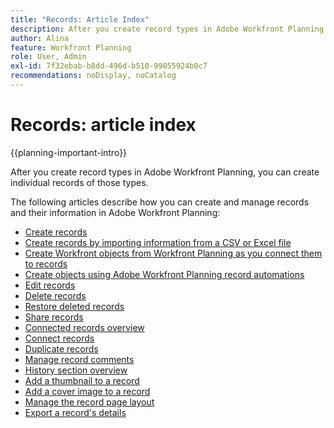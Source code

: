 ```yaml
---
title: "Records: Article Index"
description: After you create record types in Adobe Workfront Planning you can create individual records of those types. The following articles describe how you can create and manage records and their information in Adobe Workfront Planning.
author: Alina
feature: Workfront Planning
role: User, Admin
exl-id: 7f32ebab-b8dd-496d-b510-99055924b0c7
recommendations: noDisplay, noCatalog
---
```


# Records: article index

<!--<span class="preview">The highlighted information on this page refers to functionality not yet generally available. It is available only in the Preview environment for all customers. After the monthly releases to Production, the same features are also available in the Production environment for customers who enabled fast releases. </span>   

<span class="preview">For information about fast releases, see [Enable or disable fast releases for your organization](/help/quicksilver/administration-and-setup/set-up-workfront/configure-system-defaults/enable-fast-release-process.md). </span>-->

{{planning-important-intro}}

After you create record types in Adobe Workfront Planning, you can create individual records of those types. 

The following articles describe how you can create and manage records and their information in Adobe Workfront Planning:

* [Create records](/help/quicksilver/planning/records/create-records.md)
* <span class="preview">[Create records by importing information from a CSV or Excel file](/help/quicksilver/planning/records/import-file-to-create-records.md)</span>
* [Create Workfront objects from Workfront Planning as you connect them to records](/help/quicksilver/planning/records/create-workfront-objects-from-workfront-planning.md)
* [Create objects using Adobe Workfront Planning record automations](/help/quicksilver/planning/records/create-wf-objects-using-planning-automations.md)
* [Edit records](/help/quicksilver/planning/records/edit-records.md)
* [Delete records](/help/quicksilver/planning/records/delete-records.md)
* [Restore deleted records](/help/quicksilver/planning/records/restore-deleted-records.md)
* [Share records](/help/quicksilver/planning/records/share-records.md)
* [Connected records overview](/help/quicksilver/planning/records/connected-records-overview.md)
* [Connect records](/help/quicksilver/planning/records/connect-records.md)
* [Duplicate records](/help/quicksilver/planning/records/copy-or-duplicate-records.md)
* [Manage record comments](/help/quicksilver/planning/records/manage-record-comments.md)
* [History section overview](/help/quicksilver/planning/records/history-section-overview.md)
* [Add a thumbnail to a record](/help/quicksilver/planning/records/add-thumbnails-to-records.md)
* [Add a cover image to a record](/help/quicksilver/planning/records/add-a-cover-image-to-a-record.md)
* [Manage the record page layout](/help/quicksilver/planning/records/manage-the-record-page.md)
* [Export a record's details](/help/quicksilver/planning/records/export-the-record-page.md)
